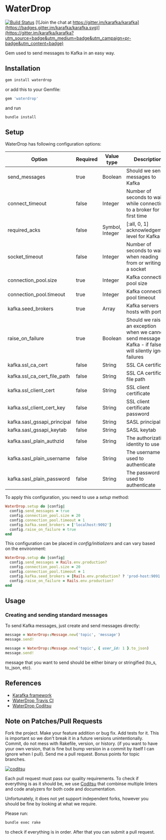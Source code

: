 # WaterDrop

[![Build Status](https://travis-ci.org/karafka/waterdrop.png)](https://travis-ci.org/karafka/waterdrop)
[![Join the chat at https://gitter.im/karafka/karafka](https://badges.gitter.im/karafka/karafka.svg)](https://gitter.im/karafka/karafka?utm_source=badge&utm_medium=badge&utm_campaign=pr-badge&utm_content=badge)

Gem used to send messages to Kafka in an easy way.

## Installation

```ruby
gem install waterdrop
```

or add this to your Gemfile:

```ruby
gem 'waterdrop'
```

and run

```
bundle install
```

## Setup

WaterDrop has following configuration options:

| Option                      | Required   | Value type      | Description                                                                        |
|-----------------------------|------------|-----------------|------------------------------------------------------------------------------------|
| send_messages               | true       | Boolean         | Should we send messages to Kafka                                                   |
| connect_timeout             | false      | Integer         | Number of seconds to wait while connecting to a broker for the first time          |
| required_acks               | false      | Symbol, Integer | [:all, 0, 1] acknowledgement level for Kafka                                       |
| socket_timeout              | false      | Integer         | Number of seconds to wait when reading from or writing to a socket                 |
| connection_pool.size        | true       | Integer         | Kafka connection pool size                                                         |
| connection_pool.timeout     | true       | Integer         | Kafka connection pool timeout                                                      |
| kafka.seed_brokers          | true       | Array<String>   | Kafka servers hosts with ports                                                     |
| raise_on_failure            | true       | Boolean         | Should we raise an exception when we cannot send message to Kafka - if false will silently ignore failures |
| kafka.ssl_ca_cert           | false      | String          | SSL CA certificate                                                                 |
| kafka.ssl_ca_cert_file_path | false      | String          | SSL CA certificate file path                                                       |
| kafka.ssl_client_cert       | false      | String          | SSL client certificate                                                             |
| kafka.ssl_client_cert_key   | false      | String          | SSL client certificate password                                                    |
| kafka.sasl_gssapi_principal | false      | String          | SASL principal                                                                     |
| kafka.sasl_gssapi_keytab    | false      | String          | SASL keytab                                                                        |
| kafka.sasl_plain_authzid    | false      | String          | The authorization identity to use                                                  |
| kafka.sasl_plain_username   | false      | String          | The username used to authenticate                                                  |
| kafka.sasl_plain_password   | false      | String          | The password used to authenticate                                                  |

To apply this configuration, you need to use a *setup* method:

```ruby
WaterDrop.setup do |config|
  config.send_messages = true
  config.connection_pool.size = 20
  config.connection_pool.timeout = 1
  config.kafka.seed_brokers = ['localhost:9092']
  config.raise_on_failure = true
end
```

This configuration can be placed in *config/initializers* and can vary based on the environment:

```ruby
WaterDrop.setup do |config|
  config.send_messages = Rails.env.production?
  config.connection_pool.size = 20
  config.connection_pool.timeout = 1
  config.kafka.seed_brokers = [Rails.env.production? ? 'prod-host:9091' : 'localhost:9092']
  config.raise_on_failure = Rails.env.production?
end
```

## Usage

### Creating and sending standard messages

To send Kafka messages, just create and send messages directly:

```ruby
message = WaterDrop::Message.new('topic', 'message')
message.send!

message = WaterDrop::Message.new('topic', { user_id: 1 }.to_json)
message.send!
```

message that you want to send should be either binary or stringified (to_s, to_json, etc).

## References

* [Karafka framework](https://github.com/karafka/karafka)
* [WaterDrop Travis CI](https://travis-ci.org/karafka/waterdrop)
* [WaterDrop Coditsu](https://app.coditsu.io/karafka/repositories/waterdrop)

## Note on Patches/Pull Requests

Fork the project.
Make your feature addition or bug fix.
Add tests for it. This is important so we don't break it in a future versions unintentionally.
Commit, do not mess with Rakefile, version, or history. (if you want to have your own version, that is fine but bump version in a commit by itself I can ignore when I pull). Send me a pull request. Bonus points for topic branches.

[![coditsu](https://coditsu.io/assets/quality_bar.svg)](https://app.coditsu.io/karafka/repositories/waterdrop)

Each pull request must pass our quality requirements. To check if everything is as it should be, we use [Coditsu](https://coditsu.io) that combinse multiple linters and code analyzers for both code and documentation.

Unfortunately, it does not yet support independent forks, however you should be fine by looking at what we require.

Please run:

```bash
bundle exec rake
```

to check if everything is in order. After that you can submit a pull request.
